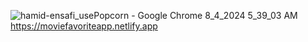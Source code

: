 ![‪hamid-ensafi_usePopcorn - Google Chrome‬ 8_4_2024 5_39_03 AM](https://github.com/user-attachments/assets/1f3b539c-1c5e-42a4-8523-694f3a898a32)
https://moviefavoriteapp.netlify.app

